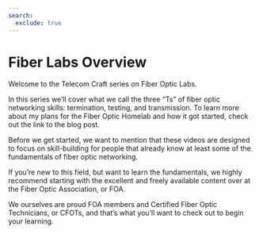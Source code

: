 ```yaml
---
search:
  exclude: true
---
```


# Fiber Labs Overview

Welcome to the Telecom Craft series on Fiber Optic Labs.

In this series we’ll cover what we call the three “Ts” of fiber optic networking skills: termination,
testing, and transmission. To learn more about my plans for the Fiber Optic Homelab and how it got
started, check out the link to the blog post.

Before we get started, we want to mention that these videos are designed to focus on skill-building
for people that already know at least some of the fundamentals of fiber optic networking.

If you’re new to this field, but want to learn the fundamentals, we highly recommend starting with
the excellent and freely available content over at the Fiber Optic Association, or FOA.

We ourselves are proud FOA members and Certified Fiber Optic Technicians, or CFOTs, and that’s what
you’ll want to check out to begin your learning.
